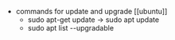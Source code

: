 - commands for update and upgrade [[ubuntu]]
	- sudo apt-get update -> sudo apt update
	- sudo apt list --upgradable